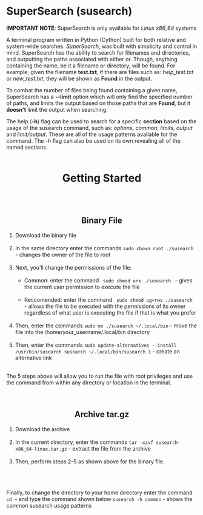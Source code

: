 # SuperSearch (susearch)

**IMPORTANT NOTE**: SuperSearch is only available for *Linux x86_64* systems

A terminal program written in Python (Cython) built for both relative and system-wide searches.
*SuperSearch*, was built with simplicity and control in mind. SuperSearch has the ability to 
search for filenames and directories, and outputting the paths associated with either or. 
Though, anything containing the name, be it a filename or directory, will be found. For example, 
given the filename **test.txt**, if there are files such as: *help_test.txt* or *new_test.txt*, 
they will be shown as **Found** in the output.

To combat the number of files being found containing a given name, SuperSearch has a **--limit** 
option which will only find the specified number of paths, and limits the output based on those 
paths that are **Found**, but it **doesn't** limit the output when searching.

The help (**-h**) flag can be used to search for a specific **section** based on the usage of the 
susearch command, such as: *options*, *common*, *limits*, *output* and *limit/output*. These are 
all of the usage patterns available for the command. The *-h* flag can also be used on its own 
revealing all of the named sections.
<br><br>

<h1 align="center"><strong>Getting Started</strong></h1><br><br>

<h2 align="center"><strong>Binary File</strong></h2>
<ol>
  <li> Download the binary file </li><br>
  <li> In the same directory enter the commands <code>sudo chown root ./susearch</code> - changes the owner of the file to root </li><br>
  <li> Next, you'll change the permissions of the file:
    <ul>
      <br><li> Common: enter the command <code> sudo chmod u+x ./susearch </code> - gives the current user permission to execute the file </li><br>
      <li> Reccomended: enter the command <code> sudo chmod ug+rws ./susearch </code> - allows the file to be executed with the permissions of its owner regardless of what user is executing the file if that is what you prefer</li><br>
    </ul>
  </li>
  <li> Then, enter the commands <code>sudo mv ./susearch ~/.local/bin</code> - move the file into the /home/your_username/.local/bin directory </li><br>
  <li> Then, enter the commands <code>sudo update-alternatives --install /usr/bin/susearch susearch ~/.local/bin/susearch 1</code> - create an alternative link </li>
</ol>

<br>The 5 steps above will allow you to run the file with root privileges and use the command from within any directory or location in the terminal.<br><br><br>

<h2 align="center"><strong>Archive tar.gz</strong></h2>
<ol>
  <li> Download the archive </li><br>
  <li> In the current directory, enter the commands <code>tar -xzvf susearch-x86_64-linux.tar.gz</code> - extract the file from the archive </li><br>
  <li> Then, perform steps 2-5 as shown above for the binary file. </li><br>
</ol>
<br><br>
Finally, to change the directory to your home directory enter the command <code>cd ~</code> and type the command shown below 
<code>susearch -h common</code> - shows the common susearch usage patterns
